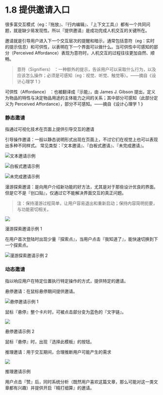 # 1.8 提供邀请入口

很多富交互模式（eg：『拖放』、『行内编辑』、『上下文工具』）都有一个共同问题，就是缺少易发现性。所以『提供邀请』是成功完成人机交互的关键所在。

邀请就是引导用户进入下一个交互层次的提醒和暗示，通常包括意符（eg：实时的提示信息）和可供性，以表明在下一个界面可以做什么。当可供性中可感知的部分（Perceived Affordance）表现为意符时，人机交互的过程往往更加自然、顺畅。


> 意符（Signifiers） ：一种额外的提示，告诉用户可以采取什么行为，以及应该怎么操作；必须是可感知（eg：视觉、听觉、触觉等）。——摘自《设计心理学 1 》
>
可供性（Affordance） ：也被翻译成『示能』，由 James J. Gibson 提出，定义为物品的特性与决定物品用途的主体能力之间的关系；其中部分可感知（此部分定义为 Perceived Affordance），部分不可感知。——摘自《设计心理学 1 》


### 静态邀请
指通过可视化技术在页面上提供引导交互的邀请

引导操作邀请：一般以静态说明形式出现在页面上，不过它们在视觉上也可以表现出多种不同样式。 常见类型：『文本邀请』、『白板式邀请』、『未完成邀请』。

![](https://os.alipayobjects.com/rmsportal/pWnlJpbkCPIaKdP.png)文本邀请示例

![](https://os.alipayobjects.com/rmsportal/DkOYgfJHDuzhyBg.png)白板式邀请示例

![](https://os.alipayobjects.com/rmsportal/cojQlWfINmsVDGd.png)未完成邀请示例


漫游探索邀请：是向用户介绍新功能的好方法，尤其是对于那些设计优良的界面。但是它不是『创口贴』，仅通过它不能解决界面交互的真正问题。

> 注：保持漫游过程简单，让用户容易退出和重新启动；保持内容简明扼要，与功能密切相关。

![](https://os.alipayobjects.com/rmsportal/TGnzYViseCoFBYL.png)

漫游探索邀请示例 1

在用户首次登陆时出现少量『探索点』，当用户点击『我知道了』，能快速切换到下一个探索点。

![](https://os.alipayobjects.com/rmsportal/KQabdaTbolVuMld.png)漫游探索邀请示例 2


### 动态邀请

指以响应用户在特定位置执行特定操作的方式，提供特定的邀请。

悬停邀请：在鼠标悬停期间提供邀请。

![](https://os.alipayobjects.com/rmsportal/gzfDJLcETyTOfFg.png)悬停邀请示例 1

鼠标『悬停』整个卡片时，可被点击部分变为蓝色的『文字链』。

![](https://os.alipayobjects.com/rmsportal/tdJWZFIDWYuMVIe.png)

悬停邀请示例 2

鼠标『悬停』时，出现『选择此模板』的按钮。

推理邀请：用于交互期间，合理推断用户可能产生的需求

![](https://os.alipayobjects.com/rmsportal/SyurwytfcvpbNLG.png)

推理邀请示例

用户点击『赞』后，同时系统分析（既然用户喜欢这篇文章，那么可能对这一类文章都有兴趣）并提供开启『精打细算』的邀请。
